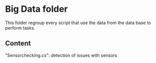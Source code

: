 # Big Data folder

This folder regroup every script that use the data from the data base to perform tasks.



## Content

"Sensorchecking.cs": detection of issues with sensors

